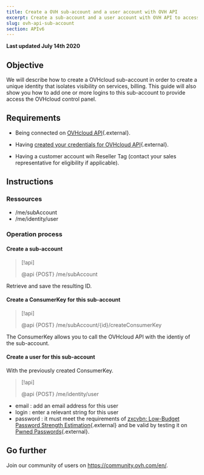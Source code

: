 ```yaml
---
title: Create a OVH sub-account and a user account with OVH API
excerpt: Create a sub-account and a user account with OVH API to access to OVH Manager
slug: ovh-api-sub-account
section: APIv6
---
```


**Last updated July 14th 2020**

## Objective

We will describe how to create a OVHcloud sub-account in order to create a unique identity that isolates visibility on services, billing.
This guide will also show you how to add one or more logins to this sub-account to provide access the OVHcloud control panel.

## Requirements

* Being connected on [OVHcloud API](https://ca.api.ovh.com/){.external}.
* Having [created your credentials for OVHcloud API](https://docs.ovh.com/au/en/api/first-steps-with-ovh-api/){.external}.

* Having a customer account wih Reseller Tag (contact your sales representative for eligibility if applicable).


## Instructions

### Ressources

* /me/subAccount
* /me/identity/user

### Operation process

#### Create a sub-account

> [!api]
>
> @api {POST} /me/subAccount
>

Retrieve and save the resulting ID.

#### Create a ConsumerKey for this sub-account

> [!api]
>
> @api {POST} /me/subAccount/{id}/createConsumerKey
>

The ConsumerKey allows you to call the OVHcloud API with the identiy of the sub-account.

#### Create a user for this sub-account

With the previously created ConsumerKey.

> [!api]
>
> @api {POST} /me/identity/user
>

* email : add an email address for this user
* login : enter a relevant string for this user
* password : it must meet the requirements of [zxcvbn: Low-Budget Password Strength Estimation](https://github.com/dropbox/zxcvbn){.external} and be valid by testing it on [Pwned Passwords](https://haveibeenpwned.com/Passwords){.external}.

## Go further

Join our community of users on <https://community.ovh.com/en/>.
